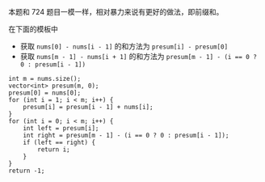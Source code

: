 本题和 724 题目一模一样，相对暴力来说有更好的做法，即前缀和。

在下面的模板中
- 获取 `nums[0] - nums[i - 1]` 的和方法为 `presum[i] - presum[0]`
- 获取 `nums[m - 1] - nums[i + 1]` 的和方法为 `presum[m - 1] - (i == 0 ? 0 : presum[i - 1])`

```
int m = nums.size();
vector<int> presum(m, 0);
presum[0] = nums[0];
for (int i = 1; i < m; i++) {
    presum[i] = presum[i - 1] + nums[i];
}
for (int i = 0; i < m; i++) {
    int left = presum[i];
    int right = presum[m - 1] - (i == 0 ? 0 : presum[i - 1]);
    if (left == right) {
        return i;
    }
}
return -1;
```